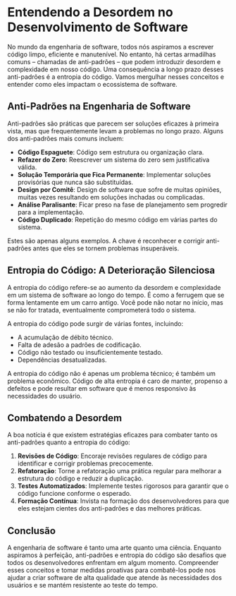 # Entendendo a Desordem no Desenvolvimento de Software

No mundo da engenharia de software, todos nós aspiramos a escrever código limpo, eficiente e manutenível. No entanto, há certas armadilhas comuns – chamadas de anti-padrões – que podem introduzir desordem e complexidade em nosso código. Uma consequência a longo prazo desses anti-padrões é a entropia do código. Vamos mergulhar nesses conceitos e entender como eles impactam o ecossistema de software.

## Anti-Padrões na Engenharia de Software

Anti-padrões são práticas que parecem ser soluções eficazes à primeira vista, mas que frequentemente levam a problemas no longo prazo. Alguns dos anti-padrões mais comuns incluem:

- **Código Espaguete**: Código sem estrutura ou organização clara.
- **Refazer do Zero**: Reescrever um sistema do zero sem justificativa válida.
- **Solução Temporária que Fica Permanente**: Implementar soluções provisórias que nunca são substituídas.
- **Design por Comitê**: Design de software que sofre de muitas opiniões, muitas vezes resultando em soluções inchadas ou complicadas.
- **Análise Paralisante**: Ficar preso na fase de planejamento sem progredir para a implementação.
- **Código Duplicado**: Repetição do mesmo código em várias partes do sistema.

Estes são apenas alguns exemplos. A chave é reconhecer e corrigir anti-padrões antes que eles se tornem problemas insuperáveis.

## Entropia do Código: A Deterioração Silenciosa

A entropia do código refere-se ao aumento da desordem e complexidade em um sistema de software ao longo do tempo. É como a ferrugem que se forma lentamente em um carro antigo. Você pode não notar no início, mas se não for tratada, eventualmente comprometerá todo o sistema.

A entropia do código pode surgir de várias fontes, incluindo:

- A acumulação de débito técnico.
- Falta de adesão a padrões de codificação.
- Código não testado ou insuficientemente testado.
- Dependências desatualizadas.

A entropia do código não é apenas um problema técnico; é também um problema econômico. Código de alta entropia é caro de manter, propenso a defeitos e pode resultar em software que é menos responsivo às necessidades do usuário.

## Combatendo a Desordem

A boa notícia é que existem estratégias eficazes para combater tanto os anti-padrões quanto a entropia do código:

1. **Revisões de Código**: Encoraje revisões regulares de código para identificar e corrigir problemas precocemente.
2. **Refatoração**: Torne a refatoração uma prática regular para melhorar a estrutura do código e reduzir a duplicação.
3. **Testes Automatizados**: Implemente testes rigorosos para garantir que o código funcione conforme o esperado.
4. **Formação Contínua**: Invista na formação dos desenvolvedores para que eles estejam cientes dos anti-padrões e das melhores práticas.

## Conclusão

A engenharia de software é tanto uma arte quanto uma ciência. Enquanto aspiramos à perfeição, anti-padrões e entropia do código são desafios que todos os desenvolvedores enfrentam em algum momento. Compreender esses conceitos e tomar medidas proativas para combatê-los pode nos ajudar a criar software de alta qualidade que atende às necessidades dos usuários e se mantém resistente ao teste do tempo.
